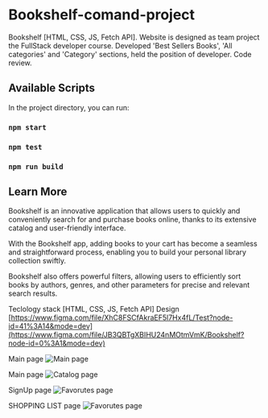 # Bookshelf-comand-project

Bookshelf [HTML, CSS, JS, Fetch API]. Website is designed as team project the FullStack developer course. Developed 'Best Sellers Books', 'All categories' and 'Category' sections, held the position of developer. Code review.

## Available Scripts

In the project directory, you can run:

### `npm start`

### `npm test`

### `npm run build`

## Learn More

Bookshelf is an innovative application that allows users to quickly and conveniently search for and purchase books online, thanks to its extensive catalog and user-friendly interface.

With the Bookshelf app, adding books to your cart has become a seamless and straightforward process, enabling you to build your personal library collection swiftly.

Bookshelf also offers powerful filters, allowing users to efficiently sort books by authors, genres, and other parameters for precise and relevant search results.

Teclology stack [HTML, CSS, JS, Fetch API]
Design [https://www.figma.com/file/XhC8FSCfAkraEF5l7Hx4fL/Test?node-id=41%3A14&mode=dev](https://www.figma.com/file/JB3QBTgXBIHU24nMOtmVmK/Bookshelf?node-id=0%3A1&mode=dev)

Main page
![Main page](https://github.com/darynakarmazin/Bookshelf-comand-project/raw/main/src/img/view.png)

Main page
![Catalog page](https://github.com/darynakarmazin/Bookshelf-comand-project/raw/main/src/img/view-2.png)

SignUp page
![Favorutes page](https://github.com/darynakarmazin/Bookshelf-comand-project/raw/main/src/img/view-3.png)

SHOPPING LIST page
![Favorutes page](https://github.com/darynakarmazin/Bookshelf-comand-project/raw/main/src/img/view-4.png)
